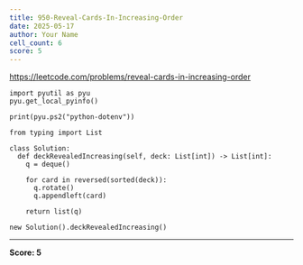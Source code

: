 ```yaml
---
title: 950-Reveal-Cards-In-Increasing-Order
date: 2025-05-17
author: Your Name
cell_count: 6
score: 5
---
```


https://leetcode.com/problems/reveal-cards-in-increasing-order


```
import pyutil as pyu
pyu.get_local_pyinfo()
```


```
print(pyu.ps2("python-dotenv"))
```


```
from typing import List
```


```
class Solution:
  def deckRevealedIncreasing(self, deck: List[int]) -> List[int]:
    q = deque()

    for card in reversed(sorted(deck)):
      q.rotate()
      q.appendleft(card)

    return list(q)
```


```
new Solution().deckRevealedIncreasing()
```


---
**Score: 5**